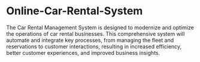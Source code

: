 # Online-Car-Rental-System
The Car Rental Management System is designed to modernize and optimize the operations of car rental businesses. This comprehensive system will automate and integrate key processes, from managing the fleet and reservations to customer interactions, resulting in increased efficiency, better customer experiences, and improved business insights.
